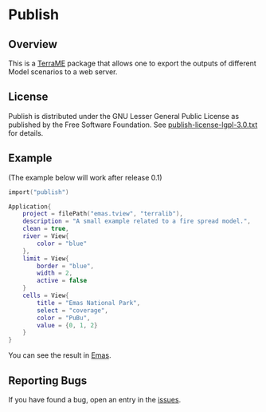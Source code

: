# Publish

## Overview
This is a [TerraME](http://terrame.org) package that allows one to export the outputs of different Model scenarios to a web server.

## License
Publish is distributed under the GNU Lesser General Public License as published by the Free Software Foundation. See [publish-license-lgpl-3.0.txt](https://github.com/pedro-andrade-inpe/publish/blob/master/license.txt) for details. 

## Example
(The example below will work after release 0.1)

```lua
import("publish")

Application{
	project = filePath("emas.tview", "terralib"),
	description = "A small example related to a fire spread model.",
	clean = true,
	river = View{
		color = "blue"
	},
	limit = View{
		border = "blue",
		width = 2,
		active = false
	}
	cells = View{
		title = "Emas National Park",
		select = "coverage",
		color = "PuBu",
		value = {0, 1, 2}
	}
}
```
You can see the result in [Emas](https://rawgit.com/hguerra/publish/master/examples/EmasWebMap/index.html).

## Reporting Bugs
If you have found a bug, open an entry in the [issues](https://github.com/pedro-andrade-inpe/publish/issues).
